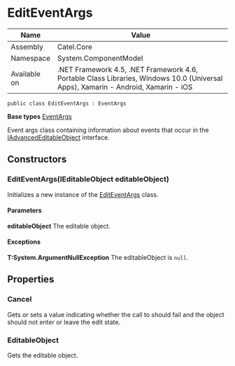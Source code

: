 

# EditEventArgs

Name|Value
---|---
Assembly|Catel.Core
Namespace|System.ComponentModel
Available on|.NET Framework 4.5, .NET Framework 4.6, Portable Class Libraries, Windows 10.0 (Universal Apps), Xamarin - Android, Xamarin - iOS

```
public class EditEventArgs : EventArgs
```

**Base types**
[EventArgs]()


Event args class containing information about events that occur in the [IAdvancedEditableObject](#)
    interface.



## Constructors

### EditEventArgs(IEditableObject editableObject)

Initializes a new instance of the [EditEventArgs](#) class.

#### Parameters

**editableObject**
The editable object.

#### Exceptions

**T:System.ArgumentNullException**
The editableObject is ```null```.



## Properties

### Cancel

Gets or sets a value indicating whether the call to should fail and the 
    object should not enter or leave the edit state.



### EditableObject

Gets the editable object.



